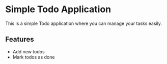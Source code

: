 # Simple Todo Application

This is a simple Todo application where you can manage your tasks easily.

## Features

- Add new todos
- Mark todos as done